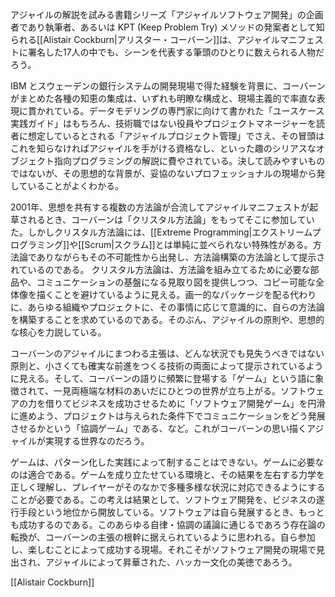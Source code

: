 アジャイルの解説を試みる書籍シリーズ「アジャイルソフトウェア開発」の企画者であり執筆者、あるいは KPT (Keep Problem Try) メソッドの発案者として知られる[[Alistair Cockburn|アリスター・コーバーン]]は、アジャイルマニフェストに署名した17人の中でも、シーンを代表する筆頭のひとりに数えられる人物だろう。

IBM とスウェーデンの銀行システムの開発現場で得た経験を背景に、コーバーンがまとめた各種の知恵の集成は、いずれも明瞭な構成と、現場主義的で率直な表現に貫かれている。データモデリングの専門家に向けて書かれた「ユースケース実践ガイド」はもちろん、技術職ではない役員やプロジェクトマネージャーを読者に想定しているとされる「アジャイルプロジェクト管理」でさえ、その冒頭はこれを知らなければアジャイルを手がける資格なし、といった趣のシリアスなオブジェクト指向プログラミングの解説に費やされている。決して読みやすいものではないが、その思想的な背景が、妥協のないプロフェッショナルの現場から発していることがよくわかる。

2001年、思想を共有する複数の方法論が合流してアジャイルマニフェストが起草されるとき、コーバーンは「クリスタル方法論」をもってそこに参加していた。しかしクリスタル方法論には、[[Extreme Programming|エクストリームプログラミング]]や[[Scrum|スクラム]]とは単純に並べられない特殊性がある。方法論でありながらもその不可能性から出発し、方法論構築の方法論として提示されているのである。
クリスタル方法論は、方法論を組み立てるために必要な部品や、コミュニケーションの基盤になる見取り図を提供しつつ、コピー可能な全体像を描くことを避けているように見える。画一的なパッケージを配る代わりに、あらゆる組織やプロジェクトに、その事情に応じて意識的に、自らの方法論を構築することを求めているのである。そのぶん、アジャイルの原則や、思想的な核心を力説している。

コーバーンのアジャイルにまつわる主張は、どんな状況でも見失うべきではない原則と、小さくても確実な前進をつくる技術の両面によって提示されているように見える。そして、コーバーンの語りに頻繁に登場する「ゲーム」という語に象徴されて、一見両極端な材料のあいだにひとつの世界が立ち上がる。ソフトウェアの力を借りてビジネスを成功させるために「ソフトウェア開発ゲーム」を円滑に進めよう、プロジェクトは与えられた条件下でコミュニケーションをどう発展させるかという「協調ゲーム」である、など。これがコーバーンの思い描くアジャイルが実現する世界なのだろう。

ゲームは、パターン化した実践によって制することはできない。ゲームに必要なのは適合である。ゲームを成り立たせている環境と、その結果を左右する力学を正しく理解し、プレイヤーがそのなかで多種多様な状況に対応できるようにすることが必要である。この考えは結果として、ソフトウェア開発を、ビジネスの遂行手段という地位から開放している。ソフトウェアは自ら発展するとき、もっとも成功するのである。このあらゆる自律・協調の議論に通じるであろう存在論の転換が、コーバーンの主張の根幹に据えられているように思われる。自ら参加し、楽しむことによって成功する現場。それこそがソフトウェア開発の現場で見出され、アジャイルによって昇華された、ハッカー文化の美徳であろう。

[[Alistair Cockburn]]
